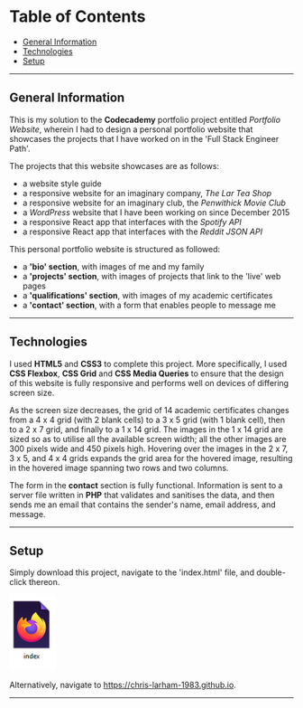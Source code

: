 # Table of Contents

* [General Information](#general-information)
* [Technologies](#technologies)
* [Setup](#setup)

***

## General Information

This is my solution to the **Codecademy** portfolio project entitled *Portfolio Website*, 
wherein I had to design a personal portfolio website that showcases the projects that I 
have worked on in the 'Full Stack Engineer Path'.

The projects that this website showcases are as follows: 

- a website style guide
- a responsive website for an imaginary company, *The Lar Tea Shop*
- a responsive website for an imaginary club, the *Penwithick Movie Club*
- a *WordPress* website that I have been working on since December 2015
- a responsive React app that interfaces with the *Spotify API*
- a responsive React app that interfaces with the *Reddit JSON API* 

This personal portfolio website is structured as followed:

- a **'bio' section**, with images of me and my family
- a **'projects' section**, with images of projects that link to the 'live' web pages
- a **'qualifications' section**, with images of my academic certificates
- a **'contact' section**, with a form that enables people to message me

***

## Technologies
  
I used **HTML5** and **CSS3** to complete this project.  More specifically, I used **CSS Flexbox**, **CSS Grid** 
and **CSS Media Queries** to ensure that the design of this website is fully responsive and performs well on 
devices of differing screen size. 

As the screen size decreases, the grid of 14 academic certificates changes from a 
4 x 4 grid (with 2 blank cells) to a 3 x 5 grid (with 1 blank cell), then to a 2 x 7 grid, and finally to a 1 x 14 
grid. The images in the 1 x 14 grid are sized so as to utilise all the available screen width; all the other images 
are 300 pixels wide and 450 pixels high.  Hovering over the images in the 2 x 7, 3 x 5, and 4 x 4 grids expands the 
grid area for the hovered image, resulting in the hovered image spanning two rows and two columns. 

The form in the **contact** section is fully functional.  Information is sent to a server file written in **PHP** that 
validates and sanitises the data, and then sends me an email that contains the sender's name, email address, and message.  

***

## Setup

Simply download this project, navigate to the 'index.html' file, and double-click thereon.

![The index file that loads the webpage][index_file]

[index_file]: images/index_file.PNG

Alternatively, navigate to https://chris-larham-1983.github.io.

***
